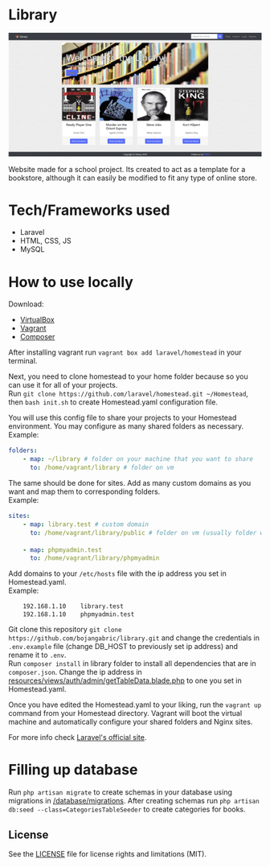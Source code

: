 # Library
![Library_screenshot](giphy.gif)

Website made for a school project. Its created to act as a template for a bookstore, although it can easily be modified to fit any type of online store.

# Tech/Frameworks used
- Laravel
- HTML, CSS, JS
- MySQL

# How to use locally

Download:
- [VirtualBox](https://www.virtualbox.org/wiki/Downloads)
- [Vagrant](https://www.vagrantup.com/)
- [Composer](https://getcomposer.org/)

After installing vagrant run `vagrant box add laravel/homestead` in your terminal.

Next, you need to clone homestead to your home folder because so you can use it for all of your projects. <br>Run `git clone https://github.com/laravel/homestead.git ~/Homestead`, then `bash init.sh` to create Homestead.yaml configuration file.

You will use this config file to share your projects to your Homestead environment. You may configure as many shared folders as necessary.<br>
Example:
```yaml
folders:
    - map: ~/library # folder on your machine that you want to share
      to: /home/vagrant/library # folder on vm
```

The same should be done for sites. Add as many custom domains as you want and map them to corresponding folders.<br>
Example:
```yaml
sites:
    - map: library.test # custom domain
      to: /home/vagrant/library/public # folder on vm (usually folder with index.html file)

    - map: phpmyadmin.test
      to: /home/vagrant/library/phpmyadmin
```

Add domains to your `/etc/hosts` file with the ip address you set in Homestead.yaml.<br>
Example:
```hosts
    192.168.1.10    library.test
    192.168.1.10    phpmyadmin.test
```
Git clone this repository `git clone https://github.com/bojangabric/library.git` and change the credentials in `.env.example` file (change DB_HOST to previously set ip address) and rename it to `.env`. <br>Run `composer install` in library folder to install all dependencies that are in `composer.json`. Change the ip address in [resources/views/auth/admin/getTableData.blade.php](resources/views/auth/admin/getTableData.blade.php) to one you set in Homestead.yaml.

Once you have edited the Homestead.yaml to your liking, run the `vagrant up` command from your Homestead directory. Vagrant will boot the virtual machine and automatically configure your shared folders and Nginx sites.

For more info check [Laravel's official site](https://laravel.com/docs/5.7/homestead).

# Filling up database

Run `php artisan migrate` to create schemas in your database using migrations in [/database/migrations](/database/migrations).
After creating schemas run `php artisan db:seed --class=CategoriesTableSeeder` to create categories for books.

## License
See the [LICENSE](LICENSE) file for license rights and limitations (MIT).

